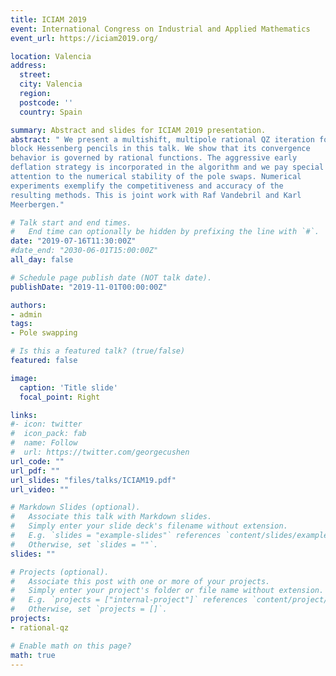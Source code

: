 ```yaml
---
title: ICIAM 2019
event: International Congress on Industrial and Applied Mathematics
event_url: https://iciam2019.org/ 

location: Valencia
address:
  street: 
  city: Valencia
  region: 
  postcode: ''
  country: Spain

summary: Abstract and slides for ICIAM 2019 presentation.
abstract: " We present a multishift, multipole rational QZ iteration for
block Hessenberg pencils in this talk. We show that its convergence
behavior is governed by rational functions. The aggressive early
deflation strategy is incorporated in the algorithm and we pay special
attention to the numerical stability of the pole swaps. Numerical
experiments exemplify the competitiveness and accuracy of the
resulting methods. This is joint work with Raf Vandebril and Karl
Meerbergen."

# Talk start and end times.
#   End time can optionally be hidden by prefixing the line with `#`.
date: "2019-07-16T11:30:00Z"
#date_end: "2030-06-01T15:00:00Z"
all_day: false

# Schedule page publish date (NOT talk date).
publishDate: "2019-11-01T00:00:00Z"

authors:
- admin
tags:
- Pole swapping

# Is this a featured talk? (true/false)
featured: false

image:
  caption: 'Title slide'
  focal_point: Right

links:
#- icon: twitter
#  icon_pack: fab
#  name: Follow
#  url: https://twitter.com/georgecushen
url_code: ""
url_pdf: ""
url_slides: "files/talks/ICIAM19.pdf"
url_video: ""

# Markdown Slides (optional).
#   Associate this talk with Markdown slides.
#   Simply enter your slide deck's filename without extension.
#   E.g. `slides = "example-slides"` references `content/slides/example-slides.md`.
#   Otherwise, set `slides = ""`.
slides: ""

# Projects (optional).
#   Associate this post with one or more of your projects.
#   Simply enter your project's folder or file name without extension.
#   E.g. `projects = ["internal-project"]` references `content/project/deep-learning/index.md`.
#   Otherwise, set `projects = []`.
projects:
- rational-qz

# Enable math on this page?
math: true
---
```

